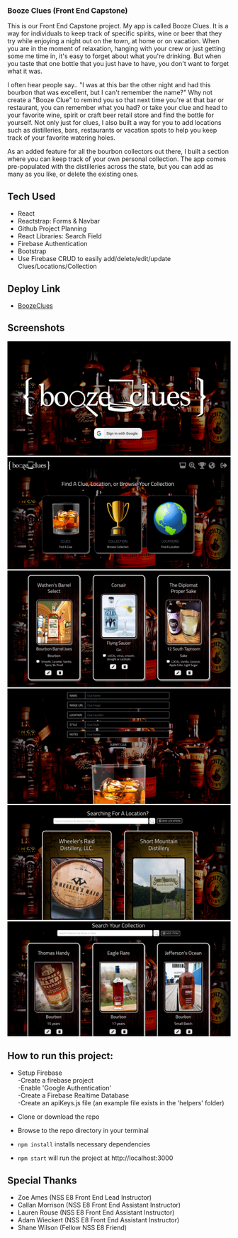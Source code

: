 ### Booze Clues (Front End Capstone)
This is our Front End Capstone project. My app is called Booze Clues. It is a way for individuals to keep track of specific spirits, wine or beer that they try while enjoying a night out on the town, at home or on vacation. When you are in the moment of relaxation, hanging with your crew or just getting some me time in, it's easy to forget about what you're drinking. But when you taste that one bottle that you just have to have, you don't want to forget what it was. 

I often hear people say.. "I was at this bar the other night and had this bourbon that was excellent, but I can't remember the name?"  Why not create a "Booze Clue" to remind you so that next time you're at that bar or restaurant, you can remember what you had? or take your clue and head to your favorite wine, spirit or craft beer retail store and find the bottle for yourself. Not only just for clues, I also built a way for you to add locations such as distilleries, bars, restaurants or vacation spots to help you keep track of your favorite watering holes. 

As an added feature for all the bourbon collectors out there, I built a section where you can keep track of your own personal collection. The app comes pre-populated with the distilleries across the state, but you can add as many as you like, or delete the existing ones. 

## Tech Used
* React
* Reactstrap: Forms & Navbar
* Github Project Planning
* React Libraries: Search Field
* Firebase Authentication
* Bootstrap
* Use Firebase CRUD to easily add/delete/edit/update Clues/Locations/Collection

## Deploy Link
* [BoozeClues](https://booze-clues-8b9ca.firebaseapp.com)

## Screenshots
![Main Screenshot](https://raw.githubusercontent.com/JonathanPMohan/booze-clues/master/images/screenshotA.png)
![Home Screenshot](https://raw.githubusercontent.com/JonathanPMohan/booze-clues/master/images/screenshotB.png)
![Clues Screenshot](https://raw.githubusercontent.com/JonathanPMohan/booze-clues/master/images/screenshotC.png)
![Add Clues Screenshot](https://raw.githubusercontent.com/JonathanPMohan/booze-clues/master/images/screenshotD.png)
![Locations Screenshot](https://raw.githubusercontent.com/JonathanPMohan/booze-clues/master/images/screenshotE.png)
![Collection Screenshot](https://raw.githubusercontent.com/JonathanPMohan/booze-clues/master/images/screenshotF.png)

## How to run this project:

* Setup Firebase  
  -Create a firebase project  
  -Enable 'Google Authentication'  
  -Create a Firebase Realtime Database  
  -Create an apiKeys.js file (an example file exists in the 'helpers' folder)  

* Clone or download the repo

* Browse to the repo directory in your terminal

* ```npm install``` installs necessary dependencies

* ```npm start``` will run the project at http://localhost:3000

## Special Thanks
* Zoe Ames (NSS E8 Front End Lead Instructor)
* Callan Morrison (NSS E8 Front End Assistant Instructor)
* Lauren Rouse (NSS E8 Front End Assistant Instructor)
* Adam Wieckert (NSS E8 Front End Assistant Instructor)
* Shane Wilson (Fellow NSS E8 Friend) 